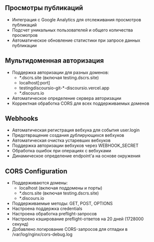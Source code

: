 ## Просмотры публикаций

- Интеграция с Google Analytics для отслеживания просмотров публикаций
- Подсчет уникальных пользователей и общего количества просмотров
- Автоматическое обновление статистики при запросе данных публикации 

## Мультидоменная авторизация

- Поддержка авторизации для разных доменов:
  - *.dscrs.site (включая testing.dscrs.site)
  - localhost[:port]
  - testingdiscoursio-git-*-discoursio.vercel.app
  - *.discours.io
- Автоматическое определение сервера авторизации
- Корректная обработка CORS для всех поддерживаемых доменов

## Webhooks

- Автоматическая регистрация вебхука для события user.login
- Предотвращение создания дублирующихся вебхуков
- Автоматическая очистка устаревших вебхуков
- Поддержка авторизации вебхуков через WEBHOOK_SECRET
- Обработка ошибок при операциях с вебхуками
- Динамическое определение endpoint'а на основе окружения

## CORS Configuration

- Поддерживаются домены:
  - localhost (включая поддомены и порты)
  - *.dscrs.site (включая testing.dscrs.site)
  - *.discours.io
- Поддерживаемые методы: GET, POST, OPTIONS
- Настроена поддержка credentials
- Настроена обработка preflight-запросов
- Настроено кэширование preflight-ответов на 20 дней (1728000 секунд)
- Добавлено логирование CORS-запросов для отладки в /var/log/nginx/cors-debug.log